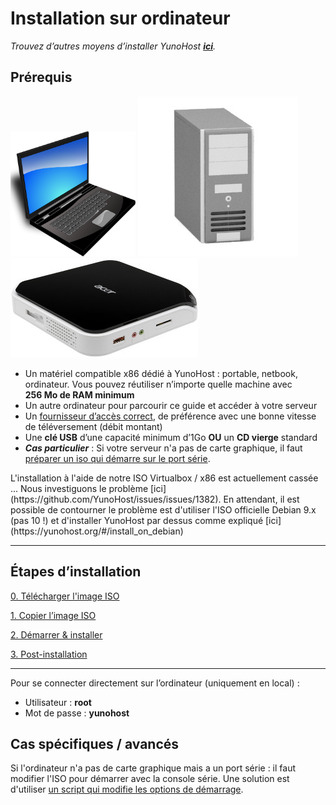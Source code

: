 # Installation sur ordinateur

*Trouvez d’autres moyens d’installer YunoHost **[ici](/install_fr)**.*

## Prérequis

<img src="/images/laptop.png" width=200>
<img src="/images/desktop.jpg">
<img src="/images/nettop.jpg">

* Un matériel compatible x86 dédié à YunoHost : portable, netbook, ordinateur. Vous pouvez réutiliser n’importe quelle machine avec **256 Mo de RAM minimum**
* Un autre ordinateur pour parcourir ce guide et accéder à votre serveur
* Un [fournisseur d’accès correct](/isp_fr), de préférence avec une bonne vitesse de téléversement (débit montant)
* Une **clé USB** d’une capacité minimum d’1Go **OU** un **CD vierge** standard
* ***Cas particulier*** : Si votre serveur n'a pas de carte graphique, il faut [préparer un iso qui démarre sur le port série](https://github.com/luffah/debian-mkserialiso).

<div class="alert alert-danger" markdown="1">
L'installation à l'aide de notre ISO Virtualbox / x86 est actuellement cassée ... Nous investiguons le problème [ici](https://github.com/YunoHost/issues/issues/1382). En attendant, il est possible de contourner le problème est d'utiliser l'ISO officielle Debian 9.x (pas 10 !) et d'installer YunoHost par dessus comme expliqué [ici](https://yunohost.org/#/install_on_debian)
</div>

---

## Étapes d’installation

<a class="btn btn-lg btn-default" href="/images_fr">0. Télécharger l'image ISO</a>

<a class="btn btn-lg btn-default" href="/burn_or_copy_iso_fr">1. Copier l’image ISO</a>

<a class="btn btn-lg btn-default" href="/boot_and_graphical_install_fr">2. Démarrer & installer</a>

<a class="btn btn-lg btn-default" href="/postinstall_fr">3. Post-installation</a>

---

Pour se connecter directement sur l’ordinateur (uniquement en local) :
* Utilisateur : **root**
* Mot de passe : **yunohost**


## Cas spécifiques / avancés

Si l'ordinateur n'a pas de carte graphique mais a un port série : il faut modifier l'ISO pour démarrer avec la console série. Une solution est d'utiliser [un script qui modifie les options de démarrage](https://github.com/luffah/debian-mkserialiso).
